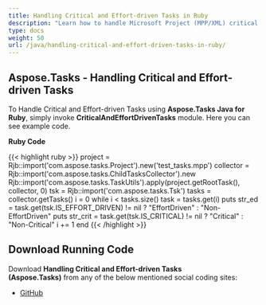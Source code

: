 ```yaml
---
title: Handling Critical and Effort-driven Tasks in Ruby
description: "Learn how to handle Microsoft Project (MPP/XML) critical and effort-driven tasks using Aspose.Tasks Java for Ruby."
type: docs
weight: 50
url: /java/handling-critical-and-effort-driven-tasks-in-ruby/
---
```


## **Aspose.Tasks - Handling Critical and Effort-driven Tasks**
To Handle Critical and Effort-driven Tasks using **Aspose.Tasks Java for Ruby**, simply invoke **CriticalAndEffortDrivenTasks** module. Here you can see example code.

**Ruby Code**

{{< highlight ruby >}}
project = Rjb::import('com.aspose.tasks.Project').new('test_tasks.mpp')
collector = Rjb::import('com.aspose.tasks.ChildTasksCollector').new
Rjb::import('com.aspose.tasks.TaskUtils').apply(project.getRootTask(), collector, 0)
tsk = Rjb::import('com.aspose.tasks.Tsk')
tasks = collector.getTasks()
i = 0
while i < tasks.size()
    task = tasks.get(i)
    puts str_ed = task.get(tsk.IS_EFFORT_DRIVEN) != nil ? "EffortDriven" : "Non-EffortDriven"
    puts str_crit = task.get(tsk.IS_CRITICAL) != nil ? "Critical" : "Non-Critical"
    i += 1
end
{{< /highlight >}}

## **Download Running Code**
Download **Handling Critical and Effort-driven Tasks (Aspose.Tasks)** from any of the below mentioned social coding sites:

- [GitHub](https://github.com/aspose-tasks/Aspose.Tasks-for-Java/blob/master/Plugins/Aspose_Tasks_Java_for_Ruby/lib/asposetasksjava/Tasks/criticalandeffortdriventasks.rb)
